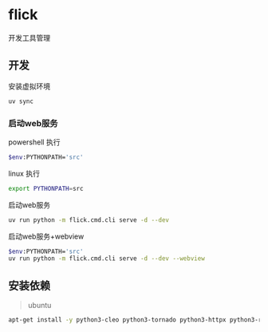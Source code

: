 # flick
开发工具管理


## 开发

安装虚拟环境

```bash
uv sync
```

### 启动web服务

powershell 执行

```bash
$env:PYTHONPATH='src'
```

linux 执行

```bash
export PYTHONPATH=src
```

启动web服务

```bash
uv run python -m flick.cmd.cli serve -d --dev
```

启动web服务+webview

```bash
$env:PYTHONPATH='src'
uv run python -m flick.cmd.cli serve -d --dev --webview
```

## 安装依赖

> ubuntu
```bash
apt-get install -y python3-cleo python3-tornado python3-httpx python3-requests python3-docker python3-retry python3-psutil python3-distro python3-webview
```

